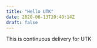 ```yaml
---
title: "Hello UTK"
date: 2020-06-13T20:40:14Z
draft: false
---
```


This is continuous delivery for UTK

